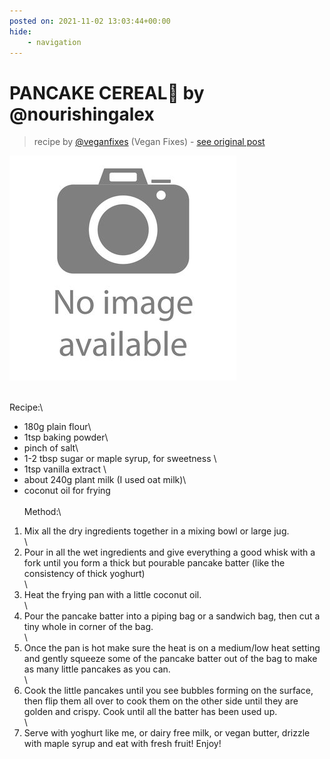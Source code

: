 ```yaml
---
posted on: 2021-11-02 13:03:44+00:00
hide:
    - navigation
---
```


# PANCAKE CEREAL🥞 by @nourishingalex 

> recipe by [@veganfixes](https://www.instagram.com/veganfixes/) 
(Vegan Fixes) - [see original post](https://instagram.com/p/CVxkL9zqReL)

![](../img/noimage.jpg)

⁣\
Recipe:⁣\
- 180g plain flour⁣\
- 1tsp baking powder⁣\
- pinch of salt⁣\
- 1-2 tbsp sugar or maple syrup, for sweetness ⁣\
- 1tsp vanilla extract ⁣\
- about 240g plant milk⁣ (I used oat milk)\
- coconut oil for frying⁣\
⁣\
Method:⁣\
1. Mix all the dry ingredients together in a mixing bowl or large jug. ⁣\
⁣\
2. Pour in all the wet ingredients and give everything a good whisk with a fork until you form a thick but pourable pancake batter (like the consistency of thick yoghurt) ⁣\
⁣\
3. Heat the frying pan with a little coconut oil. ⁣\
⁣\
4. Pour the pancake batter into a piping bag or a sandwich bag, then cut a tiny whole in corner of the bag. ⁣\
⁣\
5. Once the pan is hot make sure the heat is on a medium/low heat setting and gently squeeze some of the pancake batter out of the bag to make as many little pancakes as you can. ⁣\
⁣\
6. Cook the little pancakes until you see bubbles forming on the surface, then flip them all over to cook them on the other side until they are golden and crispy. Cook until all the batter has been used up. ⁣\
⁣\
7. Serve with yoghurt like me, or dairy free milk, or vegan butter, drizzle with maple syrup and eat with fresh fruit! Enjoy! ⁣\
⁣ 